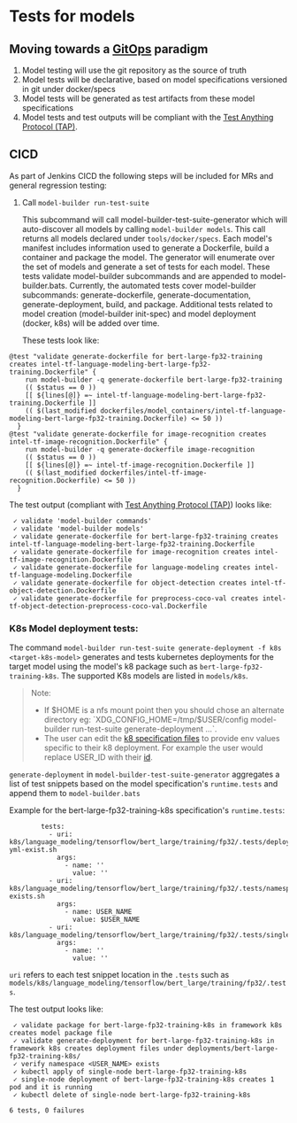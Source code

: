 
# Tests for models 

## Moving towards a [GitOps](https://about.gitlab.com/topics/gitops/) paradigm

1. Model testing will use the git repository as the source of truth
1. Model tests will be declarative, based on model specifications versioned in git under docker/specs
1. Model tests will be generated as test artifacts from these model specifications
1. Model tests and test outputs will be compliant with the [Test Anything Protocol (TAP)](http://testanything.org/).


## CICD

As part of Jenkins CICD the following steps will be included for MRs and general regression testing:

1. Call `model-builder run-test-suite`

   This subcommand will call model-builder-test-suite-generator which will auto-discover all models by calling `model-builder models`.
   This call returns all models declared under `tools/docker/specs`. Each model's manifest includes information
   used to generate a Dockerfile, build a container and package the model. The generator will enumerate over the set of models
   and generate a set of tests for each model. These tests validate model-builder subcommands and are appended to model-builder.bats.
   Currently, the automated tests cover model-builder subcommands: generate-dockerfile, generate-documentation, generate-deployment, build, and package.
   Additional tests related to model creation (model-builder init-spec) and model deployment (docker, k8s) will be added over time.

   These tests look like:

```
@test "validate generate-dockerfile for bert-large-fp32-training creates intel-tf-language-modeling-bert-large-fp32-training.Dockerfile" {
    run model-builder -q generate-dockerfile bert-large-fp32-training
    (( $status == 0 ))
    [[ ${lines[@]} =~ intel-tf-language-modeling-bert-large-fp32-training.Dockerfile ]]
    (( $(last_modified dockerfiles/model_containers/intel-tf-language-modeling-bert-large-fp32-training.Dockerfile) <= 50 ))
  }
@test "validate generate-dockerfile for image-recognition creates intel-tf-image-recognition.Dockerfile" {
    run model-builder -q generate-dockerfile image-recognition
    (( $status == 0 ))
    [[ ${lines[@]} =~ intel-tf-image-recognition.Dockerfile ]]
    (( $(last_modified dockerfiles/intel-tf-image-recognition.Dockerfile) <= 50 ))
  }
```

  The test output (compliant with [Test Anything Protocol (TAP)](http://testanything.org/)) looks like:

```
 ✓ validate 'model-builder commands'
 ✓ validate 'model-builder models'
 ✓ validate generate-dockerfile for bert-large-fp32-training creates intel-tf-language-modeling-bert-large-fp32-training.Dockerfile
 ✓ validate generate-dockerfile for image-recognition creates intel-tf-image-recognition.Dockerfile
 ✓ validate generate-dockerfile for language-modeling creates intel-tf-language-modeling.Dockerfile
 ✓ validate generate-dockerfile for object-detection creates intel-tf-object-detection.Dockerfile
 ✓ validate generate-dockerfile for preprocess-coco-val creates intel-tf-object-detection-preprocess-coco-val.Dockerfile
```

### K8s Model deployment tests:

The command `model-builder run-test-suite generate-deployment -f k8s <target-k8s-model>`
generates and tests kubernetes deployments for the target model using the model's k8 package such as `bert-large-fp32-training-k8s`. The supported K8s models are listed in `models/k8s`.

>Note: 
> * If $HOME is a nfs mount point then you should chose an alternate directory eg: `XDG_CONFIG_HOME=/tmp/$USER/config model-builder run-test-suite generate-deployment ...`.
> * The user can edit the [k8 specification files](models/tools/docker/specs/k8s) to provide env values specific to their k8 deployment. For example the user would replace USER_ID with their [id](https://man7.org/linux/man-pages/man1/id.1.html).

`generate-deployment` in `model-builder-test-suite-generator` aggregates a list of test snippets based on the model specification's `runtime.tests` and append them to `model-builder.bats`

Example for the bert-large-fp32-training-k8s specification's `runtime.tests`:
```
        tests:
          - uri: k8s/language_modeling/tensorflow/bert_large/training/fp32/.tests/deployments-yml-exist.sh
            args:
              - name: ''
                value: ''
          - uri: k8s/language_modeling/tensorflow/bert_large/training/fp32/.tests/namespace-exists.sh
            args:
              - name: USER_NAME
                value: $USER_NAME
          - uri: k8s/language_modeling/tensorflow/bert_large/training/fp32/.tests/single_node_deployment.sh
            args:
              - name: ''
                value: ''
```
`uri` refers to each test snippet location in the `.tests` such as `models/k8s/language_modeling/tensorflow/bert_large/training/fp32/.tests`.

The test output looks like:
```
 ✓ validate package for bert-large-fp32-training-k8s in framework k8s creates model package file 
 ✓ validate generate-deployment for bert-large-fp32-training-k8s in framework k8s creates deployment files under deployments/bert-large-fp32-training-k8s/ 
 ✓ verify namespace <USER_NAME> exists 
 ✓ kubectl apply of single-node bert-large-fp32-training-k8s 
 ✓ single-node deployment of bert-large-fp32-training-k8s creates 1 pod and it is running 
 ✓ kubectl delete of single-node bert-large-fp32-training-k8s 

6 tests, 0 failures
```